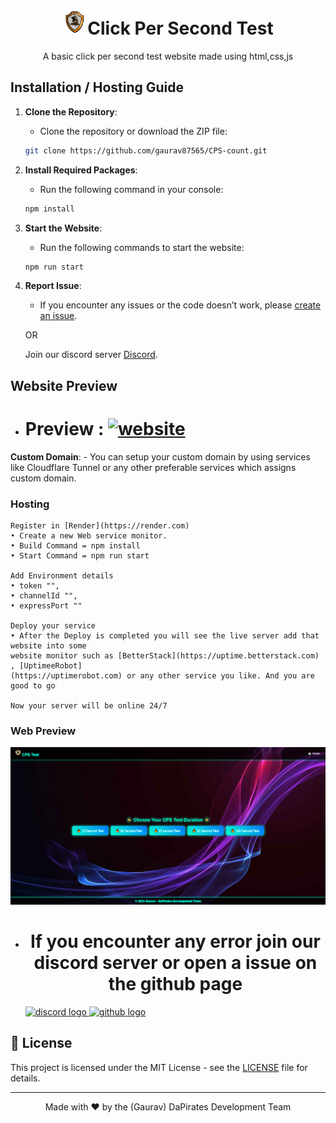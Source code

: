 <h1 align="center"><img src="src/Public/Assets/logo.png" alt="DaPirates Logo" width="40">Click Per Second Test</h1>

<p align="center">A basic click per second test website made using html,css,js</p>

## Installation / Hosting Guide

1. **Clone the Repository**:
    - Clone the repository or download the ZIP file:
    ```sh
    git clone https://github.com/gaurav87565/CPS-count.git
    ```

2. **Install Required Packages**:
    - Run the following command in your console:
    ```sh
    npm install
    ```

3. **Start the Website**:
    - Run the following commands to start the website:
    ```sh
    npm run start
    ```

4. **Report Issue**:
    - If you encounter any issues or the code doesn’t work, please [create an issue](https://github.com/gaurav87565/CPS-count/issues).
    
    OR

    Join our discord server [Discord](https://discord.gg/gMq7uwHSjY).

## Website Preview

- <h1>Preview : <a href="" target="_blank">
    <img src="https://img.shields.io/static/v1?message=Website&label=&color=ffffff&labelColor=000000&style=for-the-badge" height="25" alt="website"  />
  </a></h1>

**Custom Domain**:
    - You can setup your custom domain by using services like Cloudflare Tunnel or any other preferable services which assigns custom domain.

### Hosting 
    Register in [Render](https://render.com) 
    • Create a new Web service monitor.
    • Build Command = npm install
    • Start Command = npm run start

    Add Environment details 
    • token "",
    • channelId "",
    • expressPort ""

    Deploy your service
    • After the Deploy is completed you will see the live server add that website into some 
    website monitor such as [BetterStack](https://uptime.betterstack.com) , [UptimeeRobot]
    (https://uptimerobot.com) or any other service you like. And you are good to go

    Now your server will be online 24/7 

### Web Preview

![Website Preview](/Images/image1.png)

- <h1 align="center">If you encounter any error join our discord server or open a issue on the github page</h1>
      
    <div align="left">
  <a href="https://discord.gg/gMq7uwHSjY" target="_blank">
    <img src="https://img.shields.io/static/v1?message=Discord&logo=discord&label=&color=7289DA&logoColor=white&labelColor=&style=for-the-badge" height="35" alt="discord logo"  />
  </a>
  <a href="https://github.com/gaurav87565/CPS-count/issues" target="_blank">
    <img src="https://img.shields.io/static/v1?message=Github&logo=github&label=&color=000000&logoColor=white&labelColor=&style=for-the-badge" height="35" alt="github logo"  />
  </a>
  
</div>

## 📝 License

This project is licensed under the MIT License - see the [LICENSE](LICENSE) file for details.

---

<div align="center">
  Made with ❤️ by the (Gaurav) DaPirates Development Team
</div>
